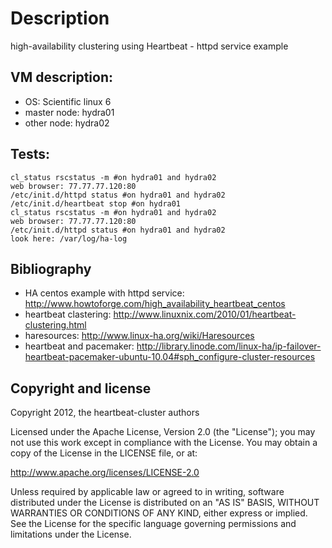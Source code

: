 # Description
high-availability clustering using Heartbeat - httpd service example

## VM description:

 - OS: Scientific linux 6
 - master node: hydra01
 - other node: hydra02

## Tests:

    cl_status rscstatus -m #on hydra01 and hydra02
    web browser: 77.77.77.120:80
    /etc/init.d/httpd status #on hydra01 and hydra02
    /etc/init.d/heartbeat stop #on hydra01
    cl_status rscstatus -m #on hydra01 and hydra02
    web browser: 77.77.77.120:80
    /etc/init.d/httpd status #on hydra01 and hydra02
    look here: /var/log/ha-log

## Bibliography

- HA centos example with httpd service: http://www.howtoforge.com/high_availability_heartbeat_centos
- heartbeat clastering: http://www.linuxnix.com/2010/01/heartbeat-clustering.html
- haresources: http://www.linux-ha.org/wiki/Haresources
- heartbeat and pacemaker: http://library.linode.com/linux-ha/ip-failover-heartbeat-pacemaker-ubuntu-10.04#sph_configure-cluster-resources

## Copyright and license

Copyright 2012, the heartbeat-cluster authors

Licensed under the Apache License, Version 2.0 (the "License");
you may not use this work except in compliance with the License.
You may obtain a copy of the License in the LICENSE file, or at:

   http://www.apache.org/licenses/LICENSE-2.0

Unless required by applicable law or agreed to in writing, software
distributed under the License is distributed on an "AS IS" BASIS,
WITHOUT WARRANTIES OR CONDITIONS OF ANY KIND, either express or implied.
See the License for the specific language governing permissions and
limitations under the License.

